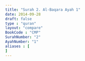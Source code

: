 ```yaml
---
title: "Surah 2. Al-Baqara Ayah 1"
date: 2014-09-28
draft: false
type : "quran"
layout: "compare"
BookCode : "CMP"
SurahNumber: "2"
AyahNumber: "1"
aliases : [
]
---
```

